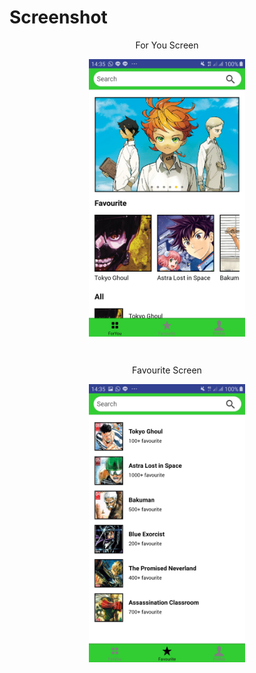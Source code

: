 # Screenshot
<p align="center">For You Screen</p>
<p align="center">
<img src="./51.jpg" width="250" align="center">
</p>
<br>
<p align="center">Favourite Screen</p>
<p align="center">
<img src="./52.jpg" width="250" align="center">
</p>



